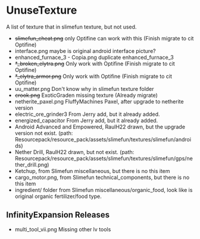 # UnuseTexture

A list of texture that in slimefun texture, but not used.

* ~~slimefun_cheat.png~~ only Optifine can work with this (Finish migrate to cit Optifine)
* interface.png maybe is original android interface picture?
* enhanced_furnace_3 - Copia.png duplicate enhanced_furnace_3
* ~~*_broken_elytra.png~~ Only work with Optifine (Finish migrate to cit Optifine)
* ~~*_elytra_armor.png~~ Only work with Optifine (Finish migrate to cit Optifine)
* uu_matter.png Don't know why in slimefun texture folder
* ~~crook.png~~ ExoticGraden missing texture (Already migrate)
* netherite_paxel.png FluffyMachines Paxel, after upgrade to netherite version
* electric_ore_grinder3 From Jerry add, but it already added.
* energized_capacitor From Jerry add, but it already added.
* Android Advanced and Empowered, RaulH22 drawn, but the upgrade version not exist. (path: Resourcepack/resource_pack/assets/slimefun/textures/slimefun/androids)
* Nether Drill, RaulH22 drawn, but not exist. (path: Resourcepack/resource_pack/assets/slimefun/textures/slimefun/gps/nether_drill.png)
* Ketchup, from Slimefun miscellaneous, but there is no this item
* cargo_motor.png, from Slimefun technical_components, but there is no this item
* ingredient/ folder from Slimefun miscellaneous/organic_food, look like is original organic fertilizer/food type.

## InfinityExpansion Releases

* multi_tool_vii.png Missing other lv tools
